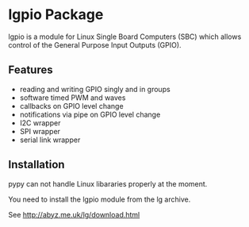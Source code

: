 # lgpio Package

lgpio is a module for Linux Single Board Computers (SBC) which allows control of the General Purpose Input Outputs (GPIO).

## Features

* reading and writing GPIO singly and in groups
* software timed PWM and waves
* callbacks on GPIO level change
* notifications via pipe on GPIO level change
* I2C wrapper
* SPI wrapper
* serial link wrapper

## Installation

pypy can not handle Linux libararies properly at the moment.

You need to install the lgpio module from the lg archive.

See http://abyz.me.uk/lg/download.html

